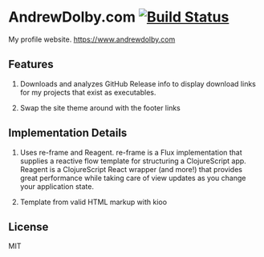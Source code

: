 # AndrewDolby.com [![Build Status](https://travis-ci.org/adolby/AndrewDolby.com.svg?branch=master)](https://travis-ci.org/adolby/AndrewDolby.com)

My profile website. https://www.andrewdolby.com

## Features

1. Downloads and analyzes GitHub Release info to display download links for my projects that exist as executables.

2. Swap the site theme around with the footer links

## Implementation Details

1. Uses re-frame and Reagent. re-frame is a Flux implementation that supplies a reactive flow template for structuring a ClojureScript app. Reagent is a ClojureScript React wrapper (and more!) that provides great performance while taking care of view updates as you change your application state.

2. Template from valid HTML markup with kioo

## License
MIT
